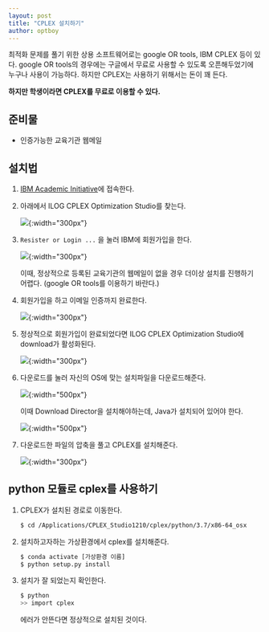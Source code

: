 ```yaml
---
layout: post
title: "CPLEX 설치하기"
author: optboy
---
```


최적화 문제를 풀기 위한 상용 소프트웨어로는 google OR tools, IBM CPLEX 등이 있다. google OR tools의 경우에는 구글에서 무료로 사용할 수 있도록 오픈해두었기에 누구나 사용이 가능하다. 하지만 CPLEX는 사용하기 위해서는 돈이 꽤 든다.  

**하지만 학생이라면 CPLEX를 무료로 이용할 수 있다.**

## 준비물
- 인증가능한 교육기관 웹메일 

## 설치법
1. [IBM Academic Initiative][1]에 접속한다.  

2. 아래에서 ILOG CPLEX Optimization Studio를 찾는다.

    ![](/assets/img/cplex_download/cplex_page.png){:width="300px"}  

3. `Resister or Login ...` 을 눌러 IBM에 회원가입을 한다.

    ![](/assets/img/cplex_download/institution_submit.png){:width="300px"}  

    이때, 정상적으로 등록된 교육기관의 웹메일이 없을 경우 더이상 설치를 진행하기 어렵다. (google OR tools를 이용하기 바란다.)

4. 회원가입을 하고 이메일 인증까지 완료한다.

    ![](/assets/img/cplex_download/sign_up.png){:width="300px"}

5. 정상적으로 회원가입이 완료되었다면 ILOG CPLEX Optimization Studio에 download가 활성화된다.

    ![](/assets/img/cplex_download/changed_page.png){:width="300px"}

6. 다운로드를 눌러 자신의 OS에 맞는 설치파일을 다운로드해준다.

    ![](/assets/img/cplex_download/download_page.png){:width="500px"}  

    이때 Download Director을 설치해야하는데, Java가 설치되어 있어야 한다.

    ![](/assets/img/cplex_download/download_director_guide.png){:width="500px"}  

7. 다운로드한 파일의 압축을 풀고 CPLEX를 설치해준다.  

    ![](/assets/img/cplex_download/cplex_install.png){:width="300px"}

## python 모듈로 cplex를 사용하기
1. CPLEX가 설치된 경로로 이동한다.
    ```bash
    $ cd /Applications/CPLEX_Studio1210/cplex/python/3.7/x86-64_osx
    ```

2. 설치하고자하는 가상환경에서 cplex를 설치해준다.
    ```bash
    $ conda activate [가상환경 이름]
    $ python setup.py install
    ```

3. 설치가 잘 되었는지 확인한다.
    ```bash
    $ python
    >> import cplex
    ```
    에러가 안뜬다면 정상적으로 설치된 것이다.





[1]: https://my15.digitalexperience.ibm.com/b73a5759-c6a6-4033-ab6b-d9d4f9a6d65b/dxsites/151914d1-03d2-48fe-97d9-d21166848e65/technology/data-science